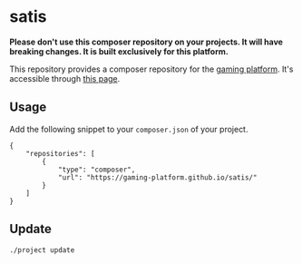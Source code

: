 # satis

__Please don't use this composer repository on your projects.
It will have breaking changes.
It is built exclusively for this platform.__

This repository provides a composer repository for the
[gaming platform](https://github.com/gaming-platform).
It's accessible through
[this page](https://gaming-platform.github.io/satis/).

## Usage

Add the following snippet to your `composer.json` of your project.

```
{
    "repositories": [
        {
            "type": "composer",
            "url": "https://gaming-platform.github.io/satis/"
        }
    ]
}
```

## Update

```
./project update
```
